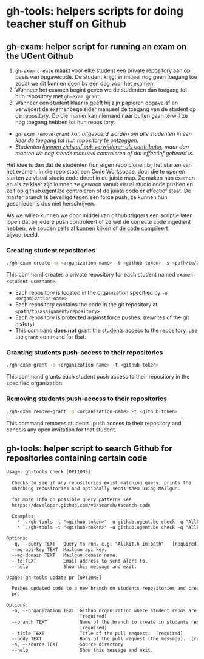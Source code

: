 # gh-tools: helpers scripts for doing teacher stuff on Github

## gh-exam: helper script for running an exam on the UGent Github

1. `gh-exam create` maakt voor elke student een private repository aan op basis van opgavecode. De student krijgt er initieel nog geen toegang toe zodat we dit kunnen doen bv een dag voor het examen.
2. Wanneer het examen begint geven we de studenten dan toegang tot hun repository met `gh-exam grant`.
3. Wanneer een student klaar is geeft hij zijn papieren opgave af en verwijdert de examenbegeleider manueel de toegang van de student op de repository. Op die manier kan niemand naar buiten gaan terwijl ze nog toegang hebben tot hun repository.

* *`gh-exam remove-grant` kan uitgevoerd worden om alle studenten in één keer de toegang tot hun repository te ontzeggen.*
* *Studenten [kunnen zichzelf ook verwijderen als contributor](https://help.github.com/articles/removing-yourself-from-a-collaborator-s-repository/), maar dan moeten we nog steeds manueel controleren of dat effectief gebeurd is.*

Het idee is dan dat de studenten hun eigen repo clonen bij het starten van het examen. In die repo staat een Code Workspace, door die te openen starten ze visual studio code direct in de juiste map. Ze maken hun examen en als ze klaar zijn kunnen ze gewoon vanuit visual studio code pushen en zelf op github.ugent.be controleren of de juiste code er effectief staat. De master branch is beveiligd tegen een force push, ze kunnen hun geschiedenis dus niet herschrijven.

Als we willen kunnen we door middel van github triggers een scriptje laten lopen dat bij iedere push controleert of ze wel de correcte code ingedient hebben, we zouden zelfs al kunnen kijken of de code compileert bijvoorbeeld.


### Creating student repositories

```bash
./gh-exam create -o <organization-name> -t <github-token> -s <path/to/assignment/repository>
```

This command creates a private repository for each student named `examen-<student-username>`.

* Each repository is located in the organization specified by `-o <organization-name>`
* Each repository contains the code in the git repository at `<path/to/assignment/repository>`
* Each repository is protected against force pushes. (rewrites of the git history)
* This command **does not** grant the students access to the repository, use the `grant` command for that.

### Granting students push-access to their repositories

```bash
./gh-exam grant -o <organization-name> -t <github-token>
```

This command grants each student push access to their repository in the specified organization.

### Removing students push-access to their repositories

```bash
./gh-exam remove-grant -o <organization-name> -t <github-token>
```

This command removes students' push access to their repository and cancels any open invitation for that student.

## gh-tools: helper script to search Github for repositories containing certain code

```txt
Usage: gh-tools check [OPTIONS]

  Checks to see if any repositories exist matching query, prints the
  matching repositories and optionally sends them using Mailgun.

  for more info on possible query patterns see
  https://developer.github.com/v3/search/#search-code

  Examples:
    * `./gh-tools -t "<github-token>" -u github.ugent.be check -q "Allkit.h in:path"`
    * `./gh-tools -t "<github-token>" -u github.ugent.be check -q "Allkit.h in:path" --mg-api-key <mailgun-api-key> --mg-domain <mailgun-url> --to <email-address>`

Options:
  -q, --query TEXT   Query to run. e.g. "Allkit.h in:path"   [required]
  --mg-api-key TEXT  Mailgun api key.
  --mg-domain TEXT   Mailgun domain name.
  --to TEXT          Email address to send alert to.
  --help             Show this message and exit.
```

```txt
Usage: gh-tools update-pr [OPTIONS]

  Pushes updated code to a new branch on students repositories and creates a
  pr.

Options:
  -o, --organization TEXT  Github organization where student repos are located
                           [required]
  --branch TEXT            Name of the branch to create in students repos
                           [required]
  --title TEXT             Title of the pull request.  [required]
  --body TEXT              Body of the pull request (the message).  [required]
  -s, --source TEXT        Source directory
  --help                   Show this message and exit.
```
